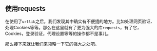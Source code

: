 ## 使用requests

在使用了`urllib`之后，我们发现其中确实有不便捷的地方。比如处理网页验证、处理Cookies等等。那么在这里就有了更为强大的库`requests`，有了它，Cookies，登录验证，代理设置等等的操作都不是事儿。

那么接下来就让我们来领略一下它的强大之处吧。























